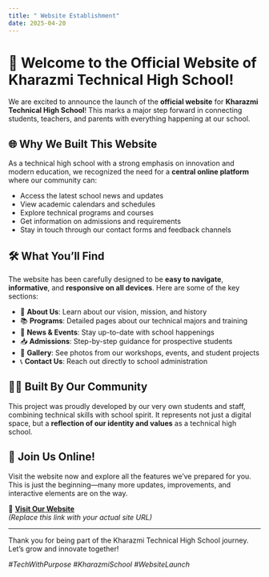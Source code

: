 ```yaml
---
title: " Website Establishment"
date: 2025-04-20
---
```


# 🎉 Welcome to the Official Website of Kharazmi Technical High School!

We are excited to announce the launch of the **official website** for **Kharazmi Technical High School**! This marks a major step forward in connecting students, teachers, and parents with everything happening at our school.

## 🌐 Why We Built This Website

As a technical high school with a strong emphasis on innovation and modern education, we recognized the need for a **central online platform** where our community can:

- Access the latest school news and updates
- View academic calendars and schedules
- Explore technical programs and courses
- Get information on admissions and requirements
- Stay in touch through our contact forms and feedback channels

## 🛠 What You’ll Find

The website has been carefully designed to be **easy to navigate**, **informative**, and **responsive on all devices**. Here are some of the key sections:

- 🏫 **About Us**: Learn about our vision, mission, and history
- 📚 **Programs**: Detailed pages about our technical majors and training
- 📰 **News & Events**: Stay up-to-date with school happenings
- 📥 **Admissions**: Step-by-step guidance for prospective students
- 📸 **Gallery**: See photos from our workshops, events, and student projects
- 📞 **Contact Us**: Reach out directly to school administration

## 👨‍💻 Built By Our Community

This project was proudly developed by our very own students and staff, combining technical skills with school spirit. It represents not just a digital space, but a **reflection of our identity and values** as a technical high school.

## 🚀 Join Us Online!

Visit the website now and explore all the features we’ve prepared for you. This is just the beginning—many more updates, improvements, and interactive elements are on the way.

🔗 **[Visit Our Website](#)**  
*(Replace this link with your actual site URL)*

---

Thank you for being part of the Kharazmi Technical High School journey. Let’s grow and innovate together!

*#TechWithPurpose #KharazmiSchool #WebsiteLaunch*
